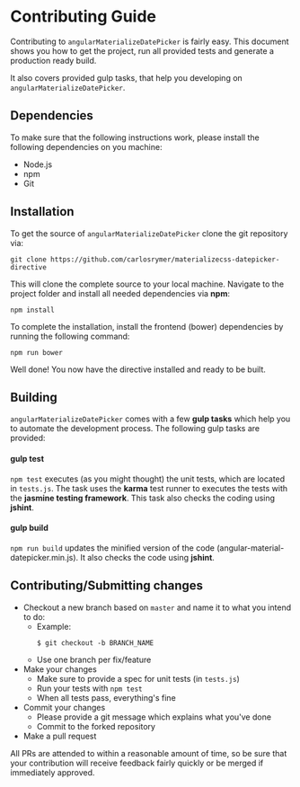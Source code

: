 # Contributing Guide

Contributing to `angularMaterializeDatePicker` is fairly easy. This document shows you how to get the project, run all provided tests and generate a production ready build.

It also covers provided gulp tasks, that help you developing on `angularMaterializeDatePicker`.

## Dependencies

To make sure that the following instructions work, please install the following dependencies on you machine:

- Node.js
- npm
- Git

## Installation

To get the source of `angularMaterializeDatePicker` clone the git repository via:

`git clone https://github.com/carlosrymer/materializecss-datepicker-directive`

This will clone the complete source to your local machine. Navigate to the project folder and install all needed dependencies via **npm**:

`npm install`

To complete the installation, install the frontend (bower) dependencies by running the following command:

`npm run bower`

Well done! You now have the directive installed and ready to be built.

## Building

`angularMaterializeDatePicker` comes with a few **gulp tasks** which help you to automate the development process. The following gulp tasks are provided:

#### gulp test

`npm test` executes (as you might thought) the unit tests, which are located in `tests.js`. The task uses the **karma** test runner to executes the tests with the **jasmine testing framework**. This task also checks the coding using **jshint**.

#### gulp build

`npm run build` updates the minified version of the code (angular-material-datepicker.min.js). It also checks the code using **jshint**.

## Contributing/Submitting changes

- Checkout a new branch based on `master` and name it to what you intend to do:
  - Example:
    ````
    $ git checkout -b BRANCH_NAME
    ````
  - Use one branch per fix/feature
- Make your changes
  - Make sure to provide a spec for unit tests (in `tests.js`)
  - Run your tests with `npm test`
  - When all tests pass, everything's fine
- Commit your changes
  - Please provide a git message which explains what you've done
  - Commit to the forked repository
- Make a pull request

All PRs are attended to within a reasonable amount of time, so be sure that your contribution will receive feedback fairly quickly or be merged if immediately approved.
